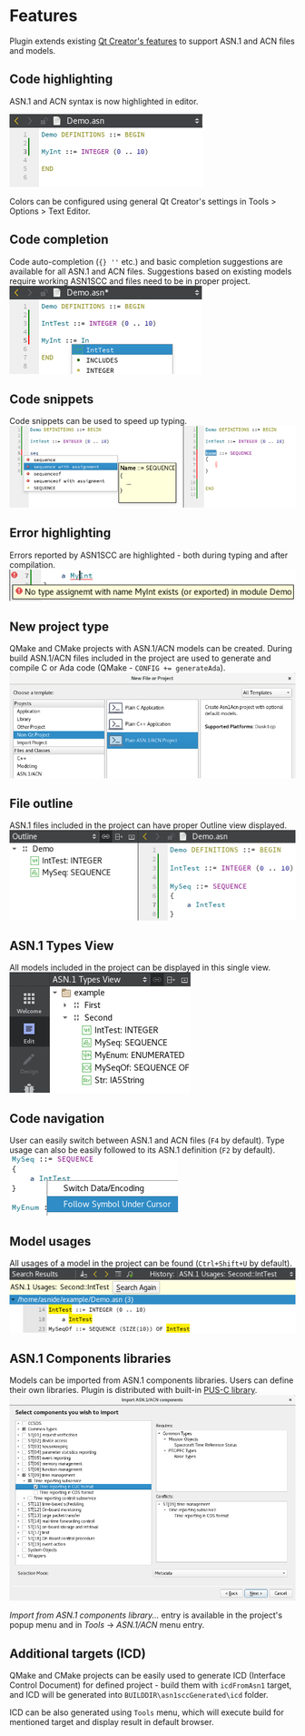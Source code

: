 # Features
Plugin extends existing [Qt Creator's features](http://doc.qt.io/qtcreator/creator-quick-tour.html)
 to support ASN.1 and ACN files and models.

## Code highlighting
ASN.1 and ACN syntax is now highlighted in editor. 

![Screen-Highlight](images/screen-highlight.png)

Colors can be configured using general Qt Creator's settings in Tools > Options > Text Editor.

## Code completion
Code auto-completion (`{} ''` etc.) and basic completion suggestions are available for all ASN.1 and ACN files. 
Suggestions based on existing models require working ASN1SCC and files need to be in proper project.
![Screen-Completion](images/screen-completion.png)

## Code snippets
Code snippets can be used to speed up typing.
![Screen-Snippets](images/screen-snippets.png)

## Error highlighting
Errors reported by ASN1SCC are highlighted - both during typing and after compilation.
![Screen-Error](images/screen-error.png)

## New project type
QMake and CMake projects with ASN.1/ACN models can be created. During build ASN.1/ACN files included in the project are used to generate and compile C or Ada code (QMake - `CONFIG += generateAda`).
![Screen-New-Project](images/screen-new-project.png)

## File outline
ASN.1 files included in the project can have proper Outline view displayed.
![Screen-Outline](images/screen-outline.png)

## ASN.1 Types View
All models included in the project can be displayed in this single view.
![Screen-Types-View](images/screen-types-view.png)

## Code navigation
User can easily switch between ASN.1 and ACN files (`F4` by default).
Type usage can also be easily followed to its ASN.1 definition (`F2` by default).
![Screen-Follow](images/screen-follow.png)

## Model usages
All usages of a model in the project can be found (`Ctrl+Shift+U` by default).
![Screen-Usages](images/screen-usages.png)

## ASN.1 Components libraries
Models can be imported from ASN.1 components libraries. Users can define their own libraries.
Plugin is distributed with built-in [PUS-C library](https://github.com/n7space/asn1-pusc-lib).
![Screen-Import](images/screen-import.png)

*Import from ASN.1 components library...* entry is available in the project's popup menu and in *Tools* -> *ASN.1/ACN* menu entry.

## Additional targets (ICD)
QMake and CMake projects can be easily used to generate ICD (Interface Control Document) for defined project - build them with `icdFromAsn1` target, and ICD will be generated into `BUILDDIR\asn1sccGenerated\icd` folder.

ICD can be also generated using `Tools` menu, which will execute build for mentioned target and display result in default browser.
